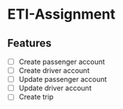 # ETI-Assignment

## Features 
- [ ] Create passenger account
- [ ] Create driver account
- [ ] Update passenger account
- [ ] Update driver account
- [ ] Create trip

